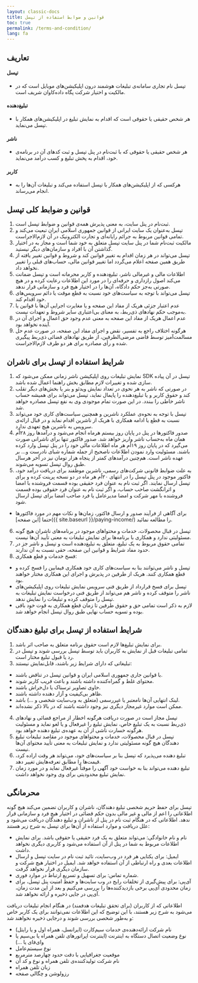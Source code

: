 ```yaml
---
layout: classic-docs
title: قوانین و ضوابط استفاده از تپسل
toc: true
permalink: /terms-and-condition/
lang: fa
---
```

## تعاریف

#### تپسل

* تپسل نام تجاری سامانه‌ی تبلیغات هوشمند درون اپلیکیشن‌های موبایل است که در مالکیت و اختیار شرکت پگاه داده‌کاوان شریف است.

#### تبلیغ‌دهنده

* هر شخص حقیقی یا حقوقی است که اقدام به نمایش‌ تبلیغ در اپلیکیشن‌های همکار با تپسل می‌نماید.

#### ناشر

* هر شخص حقیقی یا حقوقی که با ثبت‌نام در پنل تپسل و ثبت کدهای آن در برنامه‌ی خود، اقدام به پخش تبلیغ و کسب درآمد می‌نماید.

#### کاربر

* هرکسی که از اپلیکیشن‌های همکار با تپسل استفاده می‌کند و تبلیغات آن‌ها را به انجام می‌رساند.

## قوانین و ضوابط کلی تپسل

1. ثبت‌نام در پنل سایت، به معنی پذیرش همه‌ی قوانین و ضوابط تپسل است.
2. تپسل به‌عنوان یک سایت ایرانی از قوانین جمهوری اسلامی ایران تبعیت می‌کند و تمامی قوانین مربوط به جرائم رایانه‌ای و تجارت الکترونیک در آن لازم‌الاجراست.
3. مالکیت ثبت‌نام شما در پنل سایت تپسل متعلق به خود شما است و مجاز به در اختیار گذاشتن آن با افراد و سازمان‌های دیگر نیستید.
4. تپسل می‌تواند در هر زمان اقدام به تغییر قوانین کند و شروط و قوانین تغییر یافته از طریق همین صفحه اعلام می‌گردد اما تغییر قوانین مالی، حساب‌های قبلی را تغییر نخواهد داد.
5. اطلاعات مالی و غیرمالی ناشر، تبلیغ‌دهنده و کاربر محرمانه است و تپسل ضمانت می‌کند اصول رازداری و حرفه‌ای را در مورد این اطلاعات رعایت کرده و در هیچ صورتی به‌جز حکم دادگاه، آن‌ها را در اختیار هیچ فرد و سازمانی قرار ندهد.
6. تپسل می‌تواند با توجه به سیاست‌های خود نسبت به قطع موقت یا دائم سرویس‌های خود اقدام کند.
7. عدم اعتبار جزئی هریک از مفاد این صفحه و یا مغایرت اجرایی آن‌ها با قوانین یا به‌موجب حکم نهادهای ذی‌ربط، به معنای بی‌اعتباری سایر شروط و تعهدات نیست.
8. عدم اعمال هریک از مفاد این صفحه به معنی عدم وجود حق اعمال و اجرای آن در آینده نخواهد بود.
9. هرگونه اختلاف راجع به تفسیر، نقض و اجرای مفاد این صفحه، در صورت عدم حل مسالمت‌آمیز توسط قاضی مرضی‌الطرفین، از طریق نهادهای قضائی ذی‌ربط پیگیری شده و رأی مصادره برای هر دو طرف لازم‌الاجراست.

## شرایط استفاده از تپسل برای ناشران

1. نمایش تبلیغات روی اپلیکیشن ناشر زمانی ممکن می‌شود که SDK تپسل در آن پیاده سازی شده و تغییرات لازم مطابق بخش راهنما اعمال شده باشد.
2. در صورتی‌ که ناشر به هر نحوی در تعداد نمایش ویدئو  و بنر یا بخش‌های دیگر تقلب کند و حقوق کاربر و یا تبلیغ‌دهنده را پایمال نماید، تپسل می‌تواند برای همیشه حساب ناشر خاطی را ببندد. در این صورت تمام موجودی وی به نفع تپسل مصادره خواهد شد.
3. تپسل با توجه به نحوه‌ی عملکرد ناشرین و همچنین سیاست‌های کاری خود می‌تواند نسبت به قطع یا ادامه همکاری با هریک از ناشرین اقدام نماید و در قبال ارائه‌ی سرویس به ناشرین هیچ تعهدی ندارد.
4. صدور فاکتورها در پنل در پایان روز بیستم هرماه انجام می‌شود و درآمدها روز ۲۸اُم همان ماه به‌حساب ناشر واریز خواهد شد. صدور فاکتور تنها برای ناشرانی صورت می‌گیرد که در پایان روز ۱۹اُم هر ماه اطلاعات مالی خود را در پنل تپسل وارد کرده باشند. مسئولیت وارد نمودن اطلاعات ناصحیح از جمله شماره شبای نادرست و… بر عهده ناشر است. هم‌چنین درآمدهای کمتر از پنجاه هزار تومان نیز در آخر هرسال طبق روال تپسل تسویه می‌شوند.
5. به علت ضوابط قانونی شرکت‌‌های رسمی، ناشرین موظفند برای دریافت درآمد خود، فاکتور موجود در پنل تپسل را در انتهای ۲۰اُم هر ماه در دو نسخه پرینت کرده و برای تپسل ارسال نمایند. اگر ثبت نام به‌ عنوان فرد حقیقی بوده قسمت فروشنده با امضا و اثرانگشت صاحب حساب، و اگر ثبت نام به عنوان فرد حقوقی بوده قسمت فروشنده با مهر شرکت و امضا مدیرعامل یا فرد صاحب امضا برای تپسل ارسال شود.

* برای آگاهی از فرآیند صدور و ارسال فاکتور، زمان‌ها و نکات مهم در مورد فاکتورها حتما \[این صفحه]({{ site.baseurl }}/paying-income/) را مطالعه نمائید.

6. تپسل در قبال محصولات، خدمات و محتواهای موجود در برنامه‌های ناشران هیچ‌ گونه مسئولیتی ندارد و همکاری با برنامه‌ها برای نمایش تبلیغات به معنی تأیید آن‌ها نیست.
7. تمامی حقوق مربوط به یک تبلیغ، متعلق به تبلیغ‌دهنده است و تپسل و ناشر جز در حدود مفاد شرایط و قوانین این صفحه، حقی نسبت به آن ندارند.
8. فسخ خدمات و قطع همکاری:

* تپسل و ناشر می‌توانند بنا به سیاست‌های کاری خود همکاری فیمابین را فسخ کرده و قطع همکاری کنند. هریک از طرفین در پذیرش و اجرای این همکاری مختار خواهند بود.
* تپسل برای فسخ قرارداد از طریق فنی سرویس نمایش تبلیغات روی اپلیکیشن‌های ناشر را متوقف کرده و ناشر هم می‌تواند از طریق فنی درخواست نمایش تبلیغات به تپسل را متوقف کرده و تبلیغات را نمایش ندهد.
* لازم به ذکر است تمامی حق و حقوق طرفین تا زمان قطع همکاری به قوت خود باقی بوده و تسویه حساب نهایی طبق روال تپسل انجام خواهد شد.

## شرایط استفاده از تپسل برای تبلیغ دهندگان

1. برای نمایش تبلیغ‌ها لازم است حقوق برنامه متعلق به صاحب اثر باشد.
2. تمامی تبلیغات قبل از نمایش به کاربران باید توسط تپسل بررسی شوند و تپسل در رد یا قبول تبلیغ مختار است.
3. تبلیغاتی که دارای شرایط زیر باشند، قابل‌نمایش نیستند:

* با قوانین جاری جمهوری اسلامی ایران و قوانین تپسل در تناقض باشند.
* محتوای غلط و گمراه‌کننده داشته باشند و باعث فریب کاربر شوند.
* حاوی تصاویر ترسناک یا دل‌خراش باشند.
* ظاهر بی‌کیفیت و آزار دهنده داشته باشند.
* لینک انتهایی آن‌ها نامعتبر یا غیررسمی (متعلق به وب‌سایت شخصی و …) باشد.
* ممکن است موارد غیرمجاز دیگری نیز وجود داشته باشند که در بالا ذکر نشده‌اند.

4. تپسل مجاز است در صورت دریافت هرگونه اخطار از مراجع قضائی و نهادهای ذی‌ربط نسبت به یک تبلیغ خاص، نمایش تبلیغ را غیرفعال و یا لغو نماید و مسئولیت هرگونه خسارت ناشی از آن به عهده‌ی تبلیغ دهنده خواهد بود.
5. تپسل در قبال محصولات، خدمات و محتواهای موجود در مقاصد تبلیغات تبلیغ دهندگان هیچ گونه مسئولیتی ندارد و نمایش تبلیغات به معنی تأیید محتوای آن‌ها نیست.
6. تبلیغ دهنده می‌پذیرد که تپسل بنا بر سیاست‌های خود، می‌تواند هر وقت اراده کرد، قیمت‌ها را مطابق تعرفه‌هایش تغییر دهد.
7. تبلیغ دهنده می‌تواند بنا به خواست خود آگهی را موقتاً غیرفعال نماید و در مورد زمان نمایش تبلیغ محدودیتی برای وی وجود نخواهد داشت.

## محرمانگی

تپسل برای حفظ حریم شخصی تبلیغ دهندگان، ناشران و کاربران تضمین می‌کند هیچ گونه اطلاعاتی را اعم از مالی و غیر مالی بدون حکم قضائی در اختیار هیچ فرد و سازمانی قرار ندهد. اطلاعاتی که در هنگام ثبت نام در پنل از ناشران و تبلیغ دهندگان دریافت می‌شود و علل دریافت و موارد استفاده از آن‌ها برای تپسل به شرح زیر هستند:

* نام و نام خانوادگی: می‌تواند متعلق به یک فرد حقیقی یا حقوقی باشد. برای نمایش اطلاعات مربوط به شما در پنل از آن استفاده می‌شود و کاربری دیگری نخواهد داشت.
* ایمیل: برای یکتایی هر فرد در وب‌سایت، تائید ثبت نام در سایت تپسل و ارسال اطلاعات بعدی و راه ارتباطی از آن استفاده خواهد شد. ایمیل در اختیار هیچ شرکت و سازمان دیگری قرار نخواهد گرفت.
* شماره تماس: برای تسهیل و تسریع ارتباط در موارد فوری.
* آی‌پی: برای پیش‌گیری از تخلفات رایج در وب سایت‌ها و حفظ امنیت پنل تپسل، برای زمان محدودی آی‌پی برخی بازدیدکننده‌ها را بررسی می‌کنیم و بعد از این مدت زمان، آی‌پی در جایی ذخیره و ارائه نخواهد شد.

اطلاعاتی که از کاربران (برای تحقق تبلیغات هدفمند) در هنگام انجام تبلیغات دریافت می‌شود به شرح زیر هستند، با این توضیح که این اطلاعات نمی‌توانند برای یک کاربر خاص و به‌طور شخصی بررسی شوند و درجایی ذخیره نخواهند شد:

* نام شرکت ارائه‌دهنده‌ی خدمات سیم‌کارت (ایرانسل، همراه اول و یا رایتل)
* نوع وضعیت اتصال دستگاه به اینترنت (اینترنت اپراتورهای تلفن همراه یا بی‌سیم یا وای‌فای یا …)
* نوع سیستم‌عامل
* موقعیت جغرافیایی با دقت حدود چهارصد مترمربع
* نام شرکت تولیدکننده‌ی تلفن همراه و نوع و کد آن
* زبان تلفن همراه
* رزولوشن و چگالی صفحه
